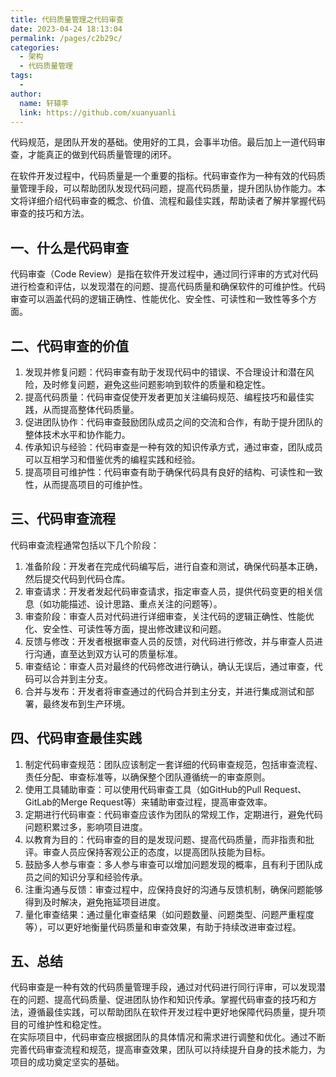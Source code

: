 ```yaml
---
title: 代码质量管理之代码审查
date: 2023-04-24 18:13:04
permalink: /pages/c2b29c/
categories:
  - 架构
  - 代码质量管理
tags:
  - 
author: 
  name: 轩辕李
  link: https://github.com/xuanyuanli
---
```



代码规范，是团队开发的基础。使用好的工具，会事半功倍。最后加上一道代码审查，才能真正的做到代码质量管理的闭环。  

在软件开发过程中，代码质量是一个重要的指标。代码审查作为一种有效的代码质量管理手段，可以帮助团队发现代码问题，提高代码质量，提升团队协作能力。本文将详细介绍代码审查的概念、价值、流程和最佳实践，帮助读者了解并掌握代码审查的技巧和方法。
<!-- more -->

## 一、什么是代码审查

代码审查（Code Review）是指在软件开发过程中，通过同行评审的方式对代码进行检查和评估，以发现潜在的问题、提高代码质量和确保软件的可维护性。代码审查可以涵盖代码的逻辑正确性、性能优化、安全性、可读性和一致性等多个方面。

## 二、代码审查的价值

1. 发现并修复问题：代码审查有助于发现代码中的错误、不合理设计和潜在风险，及时修复问题，避免这些问题影响到软件的质量和稳定性。
2. 提高代码质量：代码审查促使开发者更加关注编码规范、编程技巧和最佳实践，从而提高整体代码质量。
3. 促进团队协作：代码审查鼓励团队成员之间的交流和合作，有助于提升团队的整体技术水平和协作能力。
4. 传承知识与经验：代码审查是一种有效的知识传承方式，通过审查，团队成员可以互相学习和借鉴优秀的编程实践和经验。
5. 提高项目可维护性：代码审查有助于确保代码具有良好的结构、可读性和一致性，从而提高项目的可维护性。

## 三、代码审查流程

代码审查流程通常包括以下几个阶段：
1. 准备阶段：开发者在完成代码编写后，进行自查和测试，确保代码基本正确，然后提交代码到代码仓库。
2. 审查请求：开发者发起代码审查请求，指定审查人员，提供代码变更的相关信息（如功能描述、设计思路、重点关注的问题等）。
3. 审查阶段：审查人员对代码进行详细审查，关注代码的逻辑正确性、性能优化、安全性、可读性等方面，提出修改建议和问题。
4. 反馈与修改：开发者根据审查人员的反馈，对代码进行修改，并与审查人员进行沟通，直至达到双方认可的质量标准。
5. 审查结论：审查人员对最终的代码修改进行确认，确认无误后，通过审查，代码可以合并到主分支。
6. 合并与发布：开发者将审查通过的代码合并到主分支，并进行集成测试和部署，最终发布到生产环境。

## 四、代码审查最佳实践
1. 制定代码审查规范：团队应该制定一套详细的代码审查规范，包括审查流程、责任分配、审查标准等，以确保整个团队遵循统一的审查原则。
2. 使用工具辅助审查：可以使用代码审查工具（如GitHub的Pull Request、GitLab的Merge Request等）来辅助审查过程，提高审查效率。
3. 定期进行代码审查：代码审查应该作为团队的常规工作，定期进行，避免代码问题积累过多，影响项目进度。
4. 以教育为目的：代码审查的目的是发现问题、提高代码质量，而非指责和批评。审查人员应保持客观公正的态度，以提高团队技能为目标。
5. 鼓励多人参与审查：多人参与审查可以增加问题发现的概率，且有利于团队成员之间的知识分享和经验传承。
6. 注重沟通与反馈：审查过程中，应保持良好的沟通与反馈机制，确保问题能够得到及时解决，避免拖延项目进度。
7. 量化审查结果：通过量化审查结果（如问题数量、问题类型、问题严重程度等），可以更好地衡量代码质量和审查效果，有助于持续改进审查过程。

## 五、总结
代码审查是一种有效的代码质量管理手段，通过对代码进行同行评审，可以发现潜在的问题、提高代码质量、促进团队协作和知识传承。掌握代码审查的技巧和方法，遵循最佳实践，可以帮助团队在软件开发过程中更好地保障代码质量，提升项目的可维护性和稳定性。  
在实际项目中，代码审查应根据团队的具体情况和需求进行调整和优化。通过不断完善代码审查流程和规范，提高审查效果，团队可以持续提升自身的技术能力，为项目的成功奠定坚实的基础。
